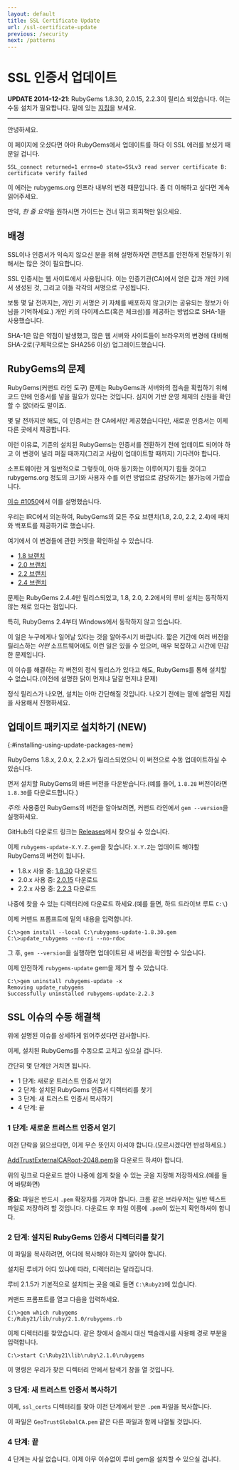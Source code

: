 ```yaml
---
layout: default
title: SSL Certificate Update
url: /ssl-certificate-update
previous: /security
next: /patterns
---
```


# SSL 인증서 업데이트

**UPDATE 2014-12-21**: RubyGems 1.8.30, 2.0.15, 2.2.3이 릴리스 되었습니다.
이는 수동 설치가 필요합니다. 밑에 있는
[지침](#installing-using-update-packages-new)을 보세요.

---

안녕하세요.

이 페이지에 오셨다면 아마 RubyGems에서 업데이트를 하다 이 SSL 에러를 보셨기
때문일 겁니다.

    SSL_connect returned=1 errno=0 state=SSLv3 read server certificate B: certificate verify failed

이 에러는 rubygems.org 인프라 내부의 변경 때문입니다. 좀 더 이해하고 싶다면 계속
읽어주세요.

만약, *한 줄 요약*을 원하시면 가이드는 건너 뛰고 회피책만 읽으세요.

## 배경

SSL이나 인증서가 익숙지 않으신 분을 위해 설명하자면 콘텐츠를 안전하게 전달하기
위해서는 많은 것이 필요합니다.

SSL 인증서는 웹 사이트에서 사용됩니다. 이는 인증기관(CA)에서 얻은 값과 개인
키에서 생성된 것, 그리고 이들 각각의 서명으로 구성됩니다.

보통 몇 달 전까지는, 개인 키 서명은 키 자체를 배포하지 않고(키는 공유되는
정보가 아님을 기억하세요.) 개인 키의 다이제스트(혹은 체크섬)를 제공하는 방법으로
SHA-1을 사용했습니다.

SHA-1은 많은 약점이 발생했고, 많은 웹 서버와 사이트들이 브라우저의 변경에 대비해
SHA-2로(구체적으로는 SHA256 이상) 업그레이드했습니다.

## RubyGems의 문제

RubyGems(커맨드 라인 도구) 문제는 RubyGems과 서버와의 접속을 확립하기
위해 코드 안에 인증서를 넣을 필요가 있다는 것입니다. 심지어 기반 운영 체제의
신원을 확인 할 수 없더라도 말이죠.

몇 달 전까지만 해도, 이 인증서는 한 CA에서만 제공했습니다만, 새로운 인증서는
이제 다른 곳에서 제공합니다.

이런 이유로, 기존의 설치된 RubyGems는 인증서를 전환하기 전에 업데이트 되어야 하고
이 변경이 널리 퍼질 때까지(그리고 사람이 업데이트할 때까지) 기다려야 합니다.

소프트웨어란 게 일반적으로 그렇듯이, 아마 동기화는 이루어지기 힘들 것이고
rubygems.org 정도의 크기와 사용자 수를 이런 방법으로 감당하기는 불가능에
가깝습니다.

[이슈 #1050](https://github.com/rubygems/rubygems/issues/1050#issuecomment-61422934)에서
이를 설명했습니다.

우리는 IRC에서 의논하여, RubyGems의 모든 주요 브랜치(1.8, 2.0, 2.2, 2.4)에
패치와 백포트를 제공하기로 했습니다.

여기에서 이 변경들에 관한 커밋을 확인하실 수 있습니다.

- [1.8 브랜치](https://github.com/rubygems/rubygems/commit/74ee66395c8e1b9ad6a45ba2f292bee8c6ea1a50)
- [2.0 브랜치](https://github.com/rubygems/rubygems/commit/98f5f44c7141881c756003e4256b1a96b200b98e)
- [2.2 브랜치](https://github.com/rubygems/rubygems/commit/17d8922966051864a0c4bf768623e9d0c854de26)
- [2.4 브랜치](https://github.com/rubygems/rubygems/commit/5a31f092d483ea7ccd91adbf08a88593cf0fbbc7)

문제는 RubyGems 2.4.4만 릴리스되었고, 1.8, 2.0, 2.2에서의 루비 설치는 동작하지
않는 채로 있다는 점입니다.

특히, RubyGems 2.4부터 Windows에서 동작하지 않고 있습니다.

이 일은 누구에게나 일어날 있다는 것을 알아주시기 바랍니다. 짧은 기간에 여러
버전을 릴리스하는 *어떤* 소프트웨어에도 이런 일은 있을 수 있으며, 매우 복잡하고
시간에 민감한 문제입니다.

이 이슈를 해결하는 각 버전의 정식 릴리스가 있다고 해도, RubyGems를 통해 설치할
수 없습니다.(이전에 설명한 닭이 먼저냐 달걀 먼저냐 문제)

정식 릴리스가 나오면, 설치는 아마 간단해질 것입니다. 나오기 전에는 밑에 설명된
지침을 사용해서 진행하세요.

## 업데이트 패키지로 설치하기 (NEW)
{:#installing-using-update-packages-new}

RubyGems 1.8.x, 2.0.x, 2.2.x가 릴리스되었으니 이 버전으로 수동 업데이트하실 수
있습니다.

먼저 설치할 RubyGems의 바른 버전을 다운받습니다.(예를 들어, `1.8.28` 버전이라면
`1.8.30`를 다운로드합니다.)

*주의*: 사용중인 RubyGems의 버전을 알아보려면, 커맨드 라인에서 `gem
--version`을 실행하세요.

GitHub의 다운로드 링크는 
[Releases](https://github.com/rubygems/rubygems/releases)에서 찾으실 수 있습니다.

이제 `rubygems-update-X.Y.Z.gem`을 찾습니다. `X.Y.Z`는 업데이트 해야할
RubyGems의 버전이 됩니다.

- 1.8.x 사용 중: [1.8.30](https://github.com/rubygems/rubygems/releases/tag/v1.8.30) 다운로드
- 2.0.x 사용 중: [2.0.15](https://github.com/rubygems/rubygems/releases/tag/v2.0.15) 다운로드
- 2.2.x 사용 중: [2.2.3](https://github.com/rubygems/rubygems/releases/tag/v2.2.3) 다운로드

나중에 찾을 수 있는 디렉터리에 다운로드 하세요.(예를 들면, 하드 드라이브 루트
`C:\`)

이제 커맨드 프롬프트에 밑의 내용을 입력합니다.

```
C:\>gem install --local C:\rubygems-update-1.8.30.gem
C:\>update_rubygems --no-ri --no-rdoc
```

그 후, `gem --version`을 실행하면 업데이트된 새 버전을 확인할 수 있습니다.

이제 안전하게 `rubygems-update` gem을 제거 할 수 있습니다.

```
C:\>gem uninstall rubygems-update -x
Removing update_rubygems
Successfully uninstalled rubygems-update-2.2.3
```

## SSL 이슈의 수동 해결책

위에 설명된 이슈를 상세하게 읽어주셨다면 감사합니다.

이제, 설치된 RubyGems를 수동으로 고치고 싶으실 겁니다.

간단히 몇 단계만 거치면 됩니다.

- 1 단계: 새로운 트러스트 인증서 얻기
- 2 단계: 설치된 RubyGems 인증서 디렉터리를 찾기
- 3 단계: 새 트러스트 인증서 복사하기
- 4 단계: 끝

### 1 단계: 새로운 트러스트 인증서 얻기

이전 단락을 읽으셨다면, 이게 무슨 뜻인지 아셔야 합니다.(모르시겠다면 반성하세요.)

[AddTrustExternalCARoot-2048.pem](https://raw.githubusercontent.com/rubygems/rubygems/master/lib/rubygems/ssl_certs/AddTrustExternalCARoot-2048.pem)을 다운로드 하셔야 합니다.

위의 링크로 다운로드 받아 나중에 쉽게 찾을 수 있는 곳을 지정해
저장하세요.(예를 들어 바탕화면)

**중요**: 파일은 반드시 `.pem` 확장자를 가져야 합니다. 크롬 같은 브라우저는 일반
텍스트 파일로 저장하려 할 것입니다. 다운로드 후 파일 이름에 `.pem`이 있는지
확인하셔야 합니다.

### 2 단계: 설치된 RubyGems 인증서 디렉터리를 찾기

이 파일을 복사하려면, 어디에 복사해야 하는지 알아야 합니다.

설치된 루비가 어디 있냐에 따라, 디렉터리는 달라집니다.

루비 2.1.5가 기본적으로 설치되는 곳을 예로 들면 `C:\Ruby21`에 있습니다.

커맨드 프롬프트를 열고 다음을 입력하세요.

```
C:\>gem which rubygems
C:/Ruby21/lib/ruby/2.1.0/rubygems.rb
```

이제 디렉터리를 찾았습니다. 같은 창에서 슬래시 대신 백슬래시를 사용해 경로
부분을 입력합니다.

```
C:\>start C:\Ruby21\lib\ruby\2.1.0\rubygems
```

이 명령은 우리가 찾은 디렉터리 안에서 탐색기 창을 열 것입니다.

### 3 단계: 새 트러스트 인증서 복사하기

이제, `ssl_certs` 디렉터리를 찾아 이전 단계에서 받은 `.pem` 파일을 복사합니다.

이 파일은 `GeoTrustGlobalCA.pem` 같은 다른 파일과 함께 나열될 것입니다.

### 4 단계: 끝

4 단계는 사실 없습니다. 이제 아무 이슈없이 루비 gem을 설치할 수 있으실 겁니다.
